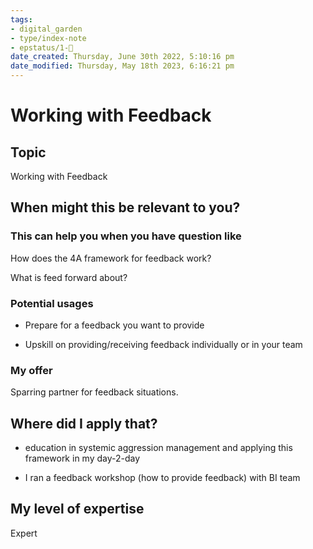 ```yaml
---
tags: 
- digital_garden
- type/index-note
- epstatus/1-🌱
date_created: Thursday, June 30th 2022, 5:10:16 pm
date_modified: Thursday, May 18th 2023, 6:16:21 pm
---
```

# Working with Feedback
## Topic

Working with Feedback

## When might this be relevant to you?

### This can help you when you have question like

How does the 4A framework for feedback work?

What is feed forward about?

### Potential usages

-   Prepare for a feedback you want to provide
    
-   Upskill on providing/receiving feedback individually or in your team
    

### My offer

Sparring partner for feedback situations.

## Where did I apply that?

-   education in systemic aggression management and applying this framework in my day-2-day
    
-   I ran a feedback workshop (how to provide feedback) with BI team
    

## My level of expertise

Expert